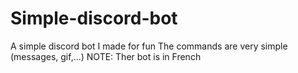 # Simple-discord-bot
A simple discord bot I made for fun
The commands are very simple (messages, gif,...)
NOTE: Ther bot is in French
